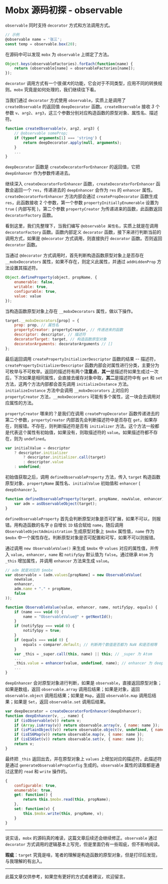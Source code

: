 # Mobx 源码初探 - observable

`observable` 同时支持 `decorator` 方式和方法调用方式。

```js
// 示例
@observable name = '张三';
const temp = observable.box(20);
```

在源码中可以发现 `mobx` 为 `observable` 上绑定了方法。

```js
Object.keys(observableFactories).forEach(function(name) {
    return (observable[name] = observableFactories[name]);
});
```

`decorator` 调用方式有一个很*强大*的功能，它会对于不同类型，应用不同的转换规则。`mobx` 究竟是如何处理的，我们继续往下看。

当我们通过 `decorator` 方式使用 `observable`，实质上是调用了 `createObservable` 的返回值 `deepDecorator` 函数。`createObservable` 接收 *3* 个参数 `v`、`arg2`、`arg3`，这三个参数分别对应构造函数的原型对象、属性名、描述符。

```js
function createObservable(v, arg2, arg3) {
    // @observable someProp;
    if (typeof arguments[1] === 'string') {
        return deepDecorator.apply(null, arguments);
    }
    ...
}
```

`deepDecorator` 函数是 `createDecoratorForEnhancer` 的返回值，它把 `deepEnhancer` 作为参数传递进去。

继续深入 `createDecoratorForEnhancer` 函数，`createDecoratorForEnhancer` 函数会返回一个 `res`，传递进去的 `deepEnhancer` 会作为 `res` 的 `enhancer` 属性。`createDecoratorForEnhancer` 方法内部会通过 `createPropDecorator` 函数生成 `res`，此函数接收 2 个参数，第一个参数 `propertyInitiallyEnumerable` 设置为 `true` ( 内部写死 )，第二个参数 `propertyCreator` 为传递进来的函数，此函数返回 `decoratorFactory` 函数。

看到这里，我们先整理下，当我们编写 `@observable 属性名`，实质上就是在调用 `decoratorFactory` 函数。函数内部定义 `decorator` 函数，接下来进行判断当前的调用方式，如果是 `@decorator` 方式调用，则直接执行 `decorator` 函数。否则返回 `decorator` 函数。

当通过 `@decorator` 方式调用时，首先判断构造函数原型对象上是否存在 `__mobxDecorators` 属性，如果不存在，则定义此属性，并通过 `addHiddenProp` 方法设置其描述符。

```js
Object.defineProperty(object, propName, {
    enumerable: false,
    writable: true,
    configurable: true,
    value: value
});
```

当构造函数原型对象上存在 `__mobxDecorators` 属性，做以下操作。

```js
target.__mobxDecorators[prop] = {
    prop: prop, // 属性名
    propertyCreator: propertyCreator, // 传递进来的函数
    descriptor: descriptor, // 描述符
    decoratorTarget: target, // 构造函数原型对象
    decoratorArguments: decoratorArguments // []
};
```

最后返回调用 `createPropertyInitializerDescriptor` 函数的结果 -- 描述符，`createPropertyInitializerDescriptor` 函数内部会对属性进行分类，主要分为可枚举与不可枚举。返回的描述符有两个**注意点**，**其一**是描述符如果生成过一次后，下次如果是相同属性，会直接去缓存对象中取，**其二**是描述符中有 `get` 和 `set` 方法，这两个方法内部都会首先调用 `initializeInstance` 方法。`initializeInstance` 方法中会调用 `__mobxDecorators` 上对应的 `propertyCreator` 方法，`__mobxDecorators` 可能有多个属性，这一块会去调用对应属性的方法。

`propertyCreator` 哪来的？是我们在调用 `createPropDecorator` 函数传递进去的第二个参数，`propertyCreator` 内部首先会判断描述符中是否存在 `get`，如果存在，则报错。不存在，则判断描述符是否有 `initializer` 方法。这个方法一般都是代表这个属性有初始值，如果没有，则取描述符的 `value`。如果描述符都不存在，则为 `undefined`。

```js
var initialValue = descriptor
    ? descriptor.initializer
        ? descriptor.initializer.call(target)
        : descriptor.value
    : undefined;
```

初始值获取之后，调用 `defineObservableProperty` 方法，传入 `target` 构造函数原型对象、`propertyName` 属性名、`initialValue` 初始值和 `enhancer` ( `deepEnhancer` )。

```js
function defineObservableProperty(target, propName, newValue, enhancer) {
    var adm = asObservableObject(target);
}
```

`defineObservableProperty` 首先会判断原型对象是否可扩展，如果不可以，则报错。用构造函数的名字 `@` 自增长 `ID` 结合赋给 `name`，随后调用 `ObservableObjectAdministration` 生成原型对象上 `$mobx` 属性值，`name` 作为 `$mobx` 中一个属性存在。判断原型对象是否可配置和可写，如果不可以则报错。

通过调用 `new ObservableValue()` 来生成 `$mobx` 中 `values` 对应的属性值，并传入 `value`，`enhancer`，`name` 和 `notifySpy` 默认值为 `false`。通过继承 `Atom` 为 `_this` 增加属性，并调用 `enhancer` 方法来生成 `value`。

```js
// adm 就是对应的 $mobx
var observable = (adm.values[propName] = new ObservableValue(
    newValue,
    enhancer,
    adm.name + "." + propName,
    false
));

function ObservableValue(value, enhancer, name, notifySpy, equals) {
    if (name === void 0) {
        name = "ObservableValue@" + getNextId();
    }
    if (notifySpy === void 0) {
        notifySpy = true;
    }
    if (equals === void 0) {
        equals = comparer.default; // 判断两个数值是否都为 NaN 和是否相等
    }
    var _this = _super.call(this, name) || this; // _super 为 Atom
    ...
    _this.value = enhancer(value, undefined, name); // enhancer 为 deepEnhancer
    ...
}
```

`deepEnhancer` 会对原型对象进行判断，如果是 `observable`，直接返回原型对象；如果是数组，返回 `observable.array` 调用后结果；如果是对象，返回 `observable.object` 调用后结果；如果是 `Map`，返回 `observable.map` 调用后结果；如果是 `Set`，返回 `observable.set` 调用后结果。

```js
var deepDecorator = createDecoratorForEnhancer(deepEnhancer);
function deepEnhancer(v, _, name) {
    if (isObservable(v)) return v;
    if (Array.isArray(v)) return observable.array(v, { name: name });
    if (isPlainObject(v)) return observable.object(v, undefined, { name: name });
    if (isES6Map(v)) return observable.map(v, { name: name });
    if (isES6Set(v)) return observable.set(v, { name: name });
    return v;
}
```

最终把 `_this` 返回出去，并在原型对象上 `values` 上增加对应的描述符，此描述符是通过 `generateObservablePropConfig` 生成的。`observable` 属性的读取都是通过这里的 `read` 和 `write` 操作的。

```js
{
    configurable: true,
    enumerable: true,
    get: function() {
        return this.$mobx.read(this, propName);
    },
    set: function(v) {
        this.$mobx.write(this, propName, v);
    }
}
```

-----------------

说实话，`mobx` 的源码真的难读，这篇文章后续还会继续修正。`observable` 通过 `decorator` 方式调用的逻辑基本上写完，但是里面仍有一些瑕疵，但不影响阅读。

**瑕疵**：`target` 究竟是啥，笔者的理解是构造函数的原型对象，但是打印后发现，与我理解的有出入。

-----------------

此篇文章仅供参考，如果您有更好的方式或者建议，欢迎留言。
